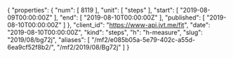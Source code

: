 {
  "properties": {
    "num": [
      8119
    ],
    "unit": [
      "steps"
    ],
    "start": [
      "2019-08-09T00:00:00Z"
    ],
    "end": [
      "2019-08-10T00:00:00Z"
    ],
    "published": [
      "2019-08-10T00:00:00Z"
    ]
  },
  "client_id": "https://www-api.jvt.me/fit",
  "date": "2019-08-10T00:00:00Z",
  "kind": "steps",
  "h": "h-measure",
  "slug": "2019/08/bg72j",
  "aliases": [
    "/mf2/e085b05a-5e79-402c-a55d-6ea9cf52f8b2/",
    "/mf2/2019/08/Bg72j"
  ]
}
